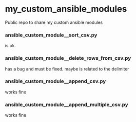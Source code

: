 # my_custom_ansible_modules
Public repo to share my custom ansible modules


### ansible_custom_module__sort_csv.py
is ok. 

### ansible_custom_module__delete_rows_from_csv.py
has a bug and must be fixed. maybe is related to the delimiter

### ansible_custom_module__append_csv.py
works fine

### ansible_custom_module__append_multiple_csv.py
works fine

